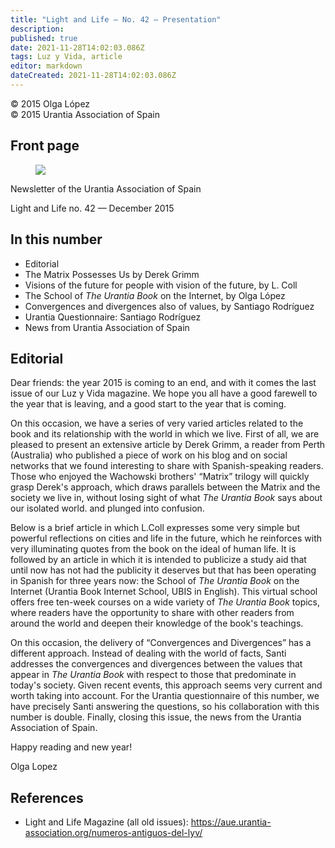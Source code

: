 ```yaml
---
title: "Light and Life — No. 42 — Presentation"
description: 
published: true
date: 2021-11-28T14:02:03.086Z
tags: Luz y Vida, article
editor: markdown
dateCreated: 2021-11-28T14:02:03.086Z
---
```


<p class="v-card v-sheet theme--light gray lighten-3 px-2">© 2015 Olga López<br>© 2015 Urantia Association of Spain</p>


## Front page

<figure id="Figure_1" class="image urantiapedia">
<img src="/image/article/Luz_y_Vida/LyV42/01.jpg">
</figure>

Newsletter of the Urantia Association of Spain

Light and Life no. 42 — December 2015

## In this number

- Editorial
- The Matrix Possesses Us by Derek Grimm
- Visions of the future for people with vision of the future, by L. Coll
- The School of _The Urantia Book_ on the Internet, by Olga López
- Convergences and divergences also of values, by Santiago Rodríguez
- Urantia Questionnaire: Santiago Rodríguez
- News from Urantia Association of Spain


## Editorial

Dear friends: the year 2015 is coming to an end, and with it comes the last issue of our Luz y Vida magazine. We hope you all have a good farewell to the year that is leaving, and a good start to the year that is coming.

On this occasion, we have a series of very varied articles related to the book and its relationship with the world in which we live. First of all, we are pleased to present an extensive article by Derek Grimm, a reader from Perth (Australia) who published a piece of work on his blog and on social networks that we found interesting to share with Spanish-speaking readers. Those who enjoyed the Wachowski brothers' “Matrix” trilogy will quickly grasp Derek's approach, which draws parallels between the Matrix and the society we live in, without losing sight of what _The Urantia Book_ says about our isolated world. and plunged into confusion.

Below is a brief article in which L.Coll expresses some very simple but powerful reflections on cities and life in the future, which he reinforces with very illuminating quotes from the book on the ideal of human life. It is followed by an article in which it is intended to publicize a study aid that until now has not had the publicity it deserves but that has been operating in Spanish for three years now: the School of _The Urantia Book_ on the Internet (Urantia Book Internet School, UBIS in English). This virtual school offers free ten-week courses on a wide variety of _The Urantia Book_ topics, where readers have the opportunity to share with other readers from around the world and deepen their knowledge of the book's teachings.

On this occasion, the delivery of “Convergences and Divergences” has a different approach. Instead of dealing with the world of facts, Santi addresses the convergences and divergences between the values that appear in _The Urantia Book_ with respect to those that predominate in today's society. Given recent events, this approach seems very current and worth taking into account. For the Urantia questionnaire of this number, we have precisely Santi answering the questions, so his collaboration with this number is double. Finally, closing this issue, the news from the Urantia Association of Spain.

Happy reading and new year!

Olga Lopez

## References

- Light and Life Magazine (all old issues): https://aue.urantia-association.org/numeros-antiguos-del-lyv/

